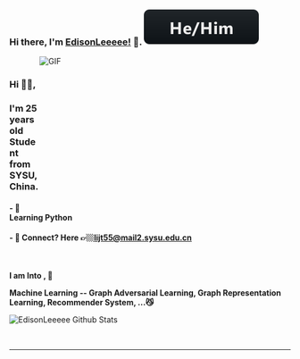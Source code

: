 ### Hi there, I'm [EdisonLeeeee!](https://github.com/EdisonLeeeee) 👋.  <img src="https://raw.githubusercontent.com/8bithemant/8bithemant/master/svg/pronouns/hehim.svg" >



<img align="right" height="270px" width="450px" alt="GIF" src="https://media.giphy.com/media/paVD7uL8uz6us/giphy.gif" />
<br />

### Hi 🙋‍♂️,
### I'm 25 years old Student from SYSU, China.


#### - 🥀 Learning Python


#### - 💬 Connect? Here 👉🏼lijt55@mail2.sysu.edu.cn


<br />


**I am Into , 🙏**

**Machine Learning -- Graph Adversarial Learning, Graph Representation Learning, Recommender System, ...😼**
<br />


![EdisonLeeeee Github Stats](https://github-readme-stats.vercel.app/api?username=8bithemant&show_icons=true&title_color=fff&icon_color=79ff97&text_color=9f9f9f&bg_color=151515)

<br />

*************

<br />
